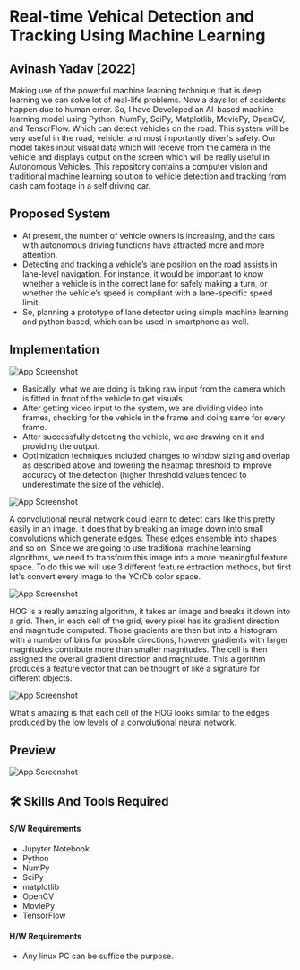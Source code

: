 
# Real-time Vehical Detection and Tracking Using Machine Learning



## Avinash Yadav [2022]

Making use of the powerful machine learning technique that is deep learning we can solve lot of real-life problems. Now a days lot of accidents happen due to human error. So, I have Developed an AI-based machine learning model using Python, NumPy, SciPy, Matplotlib, MoviePy, OpenCV, and TensorFlow. Which can detect vehicles on the road. This system will be very useful in the road, vehicle, and most importantly diver's safety. Our model takes input visual data which will receive from the camera in the vehicle and displays output on the screen which will be really useful in Autonomous Vehicles.
This repository contains a computer vision and traditional machine learning solution to vehicle detection and tracking from dash cam footage in a self driving car.

## Proposed System
- At present, the number of vehicle owners is increasing, and the cars with autonomous driving functions have attracted more and more attention.
- Detecting and tracking a vehicle’s lane position on the road assists in lane-level navigation. For instance, it would be important to know whether a vehicle is in the correct lane for safely making a turn, or whether the vehicle’s speed is compliant with a lane-specific speed limit.
- So, planning a prototype of lane detector using simple machine learning and python based, which can be used in smartphone as well.

## Implementation


![App Screenshot](https://i.ibb.co/s5KkQ3n/Picture1.png)
- Basically, what we are doing is taking raw input from the camera which is fitted in front of the vehicle to get visuals.
- After getting video input to the system, we are dividing video into frames, checking for the vehicle in the frame and doing same for every frame.
- After successfully detecting the vehicle, we are drawing on it and providing the output.  
- Optimization techniques included changes to window sizing and overlap as described above and lowering the heatmap threshold to improve accuracy of the detection (higher threshold values tended to underestimate the size of the vehicle).

![App Screenshot](https://i.ibb.co/7tDSq93/Screenshot-44.png)

A convolutional neural network could learn to detect cars like this pretty easily in an image. It does that by breaking an image down into small convolutions which generate edges. These edges ensemble into shapes and so on. Since we are going to use traditional machine learning algorithms, we need to transform this image into a more meaningful feature space. To do this we will use 3 different feature extraction methods, but first let's convert every image to the YCrCb color space.

![App Screenshot](https://github.com/galenballew/SDC-Lane-and-Vehicle-Detection-Tracking/blob/master/Part%20III%20-%20Vehicle%20Detection%20and%20Tracking/saved_figures/car_notcar.png?raw=true)

 HOG is a really amazing algorithm, it takes an image and breaks it down into a grid. Then, in each cell of the grid, every pixel has its gradient direction and magnitude computed. Those gradients are then but into a histogram with a number of bins for possible directions, however gradients with larger magnitudes contribute more than smaller magnitudes. The cell is then assigned the overall gradient direction and magnitude. This algorithm produces a feature vector that can be thought of like a signature for different objects.

![App Screenshot](https://github.com/galenballew/SDC-Lane-and-Vehicle-Detection-Tracking/blob/master/Part%20III%20-%20Vehicle%20Detection%20and%20Tracking/saved_figures/hog_comparison.png?raw=true)

What's amazing is that each cell of the HOG looks similar to the edges produced by the low levels of a convolutional neural network.

## Preview

![App Screenshot]([https://i.ibb.co/CKbKP8q/out.gif](https://github.com/akhilesh-k/Lane-and-Vehicles-Detection/blob/master/out.gif)")

## 🛠 Skills And Tools Required
#### S/W Requirements
- Jupyter Notebook
- Python
- NumPy
- SciPy
- matplotlib
- OpenCV
- MoviePy
- TensorFlow

#### H/W Requirements
- Any linux PC can be suffice the purpose.

